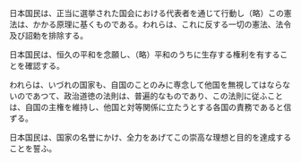 日本国民は、正当に選挙された国会における代表者を通じて行動し（略）この憲法は、かかる原理に基くものである。われらは、これに反する一切の憲法、法令及び詔勅を排除する。

日本国民は、恒久の平和を念願し、（略）平和のうちに生存する権利を有することを確認する。

われらは、いづれの国家も、自国のことのみに専念して他国を無視してはならないのであつて、政治道徳の法則は、普遍的なものであり、この法則に従ふことは、自国の主権を維持し、他国と対等関係に立たうとする各国の責務であると信ずる。

日本国民は、国家の名誉にかけ、全力をあげてこの崇高な理想と目的を達成することを誓ふ。